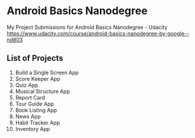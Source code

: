 # Android Basics Nanodegree
My Project Submissions for Android Basics Nanodegree - Udacity https://www.udacity.com/course/android-basics-nanodegree-by-google--nd803

## List of Projects
1. Build a Single Screen App  
2. Score Keeper App
3. Quiz App
4. Musical Structure App
5. Report Card
6. Tour Guide App
7. Book Listing App
8. News App
9. Habit Tracker App
10. Inventory App
